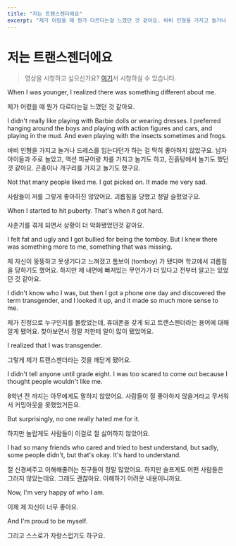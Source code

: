 ```yaml
---
title: "저는 트랜스젠더에요"
excerpt: "제가 어렸을 때 뭔가 다르다는걸 느꼈던 것 같아요. 바비 인형을 가지고 놀거나 드레스를 입는다던가 하는 걸 딱히 좋아하지 않았구요. 남자 아이들과 주로 놀았고, 액션 피규어랑 차를 가지고 놀기도 하고, 진흙탕에서 놀기도 했던 것 같아요. 곤충이나 개구리를 가지고 놀기도 했구요..."
---
```



# 저는 트랜스젠더에요
> 영상을 시청하고 싶으신가요? [여기](https://youtu.be/EM8X9yacpNM)서 시청하실 수 있습니다.

When I was younger, I realized there was something different about me.

제가 어렸을 때 뭔가 다르다는걸 느꼈던 것 같아요.


I didn't really like playing with Barbie dolls or wearing dresses. I preferred hanging around the boys and playing with action figures and cars, and playing in the mud. And even playing with the insects sometimes and frogs.

바비 인형을 가지고 놀거나 드레스를 입는다던가 하는 걸 딱히 좋아하지 않았구요. 남자 아이들과 주로 놀았고, 액션 피규어랑 차를 가지고 놀기도 하고, 진흙탕에서 놀기도 했던 것 같아요. 곤충이나 개구리를 가지고 놀기도 했구요.


Not that many people liked me. I got picked on. It made me very sad.

사람들이 저를 그렇게 좋아하진 않았어요. 괴롭힘을 당했고 정말 슬펐었구요.


When I started to hit puberty. That's when it got hard.

사춘기를 겪게 되면서 상황이 더 악화됐었던것 같아요.


I felt fat and ugly and I got bullied for being the tomboy. But I knew there was something more to me, something that was missing.

제 자신이 뚱뚱하고 못생기다고 느껴졌고 톰보이 (tomboy) 가 됐다며 학교에서 괴롭힘을 당하기도 했어요. 하지만 제 내면에 빠져있는 무언가가 더 있다고 전부터 알고는 있었던 것 같아요.


I didn't know who I was, but then I got a phone one day and discovered the term transgender, and I looked it up, and it made so much more sense to me.

제가 진정으로 누구인지를 몰랐었는데, 휴대폰을 갖게 되고 트랜스젠더라는 용어에 대해 알게 됐어요. 찾아보면서 정말 저한테 말이 많이 됐었어요.


I realized that I was transgender.

그렇게 제가 트랜스젠더라는 것을 깨닫게 됐어요.


I didn't tell anyone until grade eight. I was too scared to come out because I thought people wouldn't like me.

8학년 전 까지는 아무에게도 말하지 않았어요. 사람들이 절 좋아하지 않을거라고 무서워서 커밍아웃을 못했었거든요.


But surprisingly, no one really hated me for it.

하지만 놀랍게도 사람들이 이걸로 절 싫어하지 않았어요.


I had so many friends who cared and tried to best understand, but sadly, some people didn't, but that's okay. It's hard to understand.

절 신경써주고 이해해줄려는 친구들이 정말 많았어요. 하지만 슬프게도 어떤 사람들은 그러지 않았는데요. 그래도 괜찮아요. 이해하기 어려운 내용이니까요.


Now, I'm very happy of who I am.

이제 제 자신이 너무 좋아요.


And I'm proud to be myself.

그리고 스스로가 자랑스럽기도 하구요.
